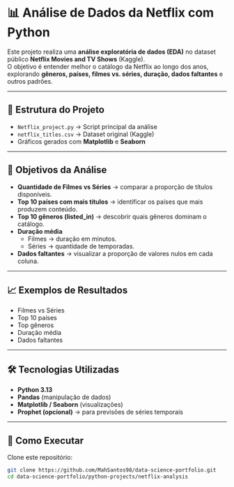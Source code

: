 # 📊 Análise de Dados da Netflix com Python  

Este projeto realiza uma **análise exploratória de dados (EDA)** no dataset público **Netflix Movies and TV Shows** (Kaggle).  
O objetivo é entender melhor o catálogo da Netflix ao longo dos anos, explorando **gêneros, países, filmes vs. séries, duração, dados faltantes** e outros padrões.  

---

## 📂 Estrutura do Projeto  

- `Netflix_project.py` → Script principal da análise  
- `netflix_titles.csv` → Dataset original (Kaggle)  
- Gráficos gerados com **Matplotlib** e **Seaborn**  

---

## 📌 Objetivos da Análise  

- **Quantidade de Filmes vs Séries** → comparar a proporção de títulos disponíveis.  
- **Top 10 países com mais títulos** → identificar os países que mais produzem conteúdo.  
- **Top 10 gêneros (listed_in)** → descobrir quais gêneros dominam o catálogo.  
- **Duração média**  
  - Filmes → duração em minutos.  
  - Séries → quantidade de temporadas.  
- **Dados faltantes** → visualizar a proporção de valores nulos em cada coluna.  

---

## 📈 Exemplos de Resultados  

- Filmes vs Séries  
- Top 10 países  
- Top gêneros  
- Duração média  
- Dados faltantes  

---

## 🛠️ Tecnologias Utilizadas  

- **Python 3.13**  
- **Pandas** (manipulação de dados)  
- **Matplotlib / Seaborn** (visualizações)  
- **Prophet (opcional)** → para previsões de séries temporais  

---

## 🚀 Como Executar  

Clone este repositório:  
```bash
git clone https://github.com/MahSantos98/data-science-portfolio.git
cd data-science-portfolio/python-projects/netflix-analysis

